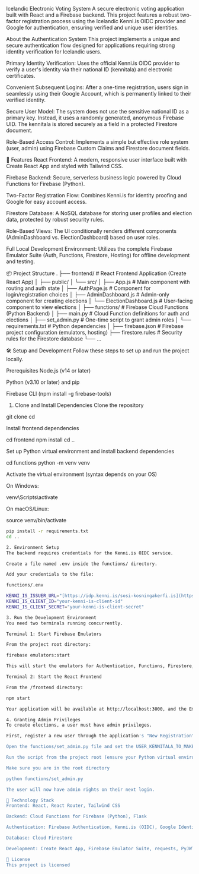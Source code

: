 Icelandic Electronic Voting System
A secure electronic voting application built with React and a Firebase backend. This project features a robust two-factor registration process using the Icelandic Kenni.is OIDC provider and Google for authentication, ensuring verified and unique user identities.

About the Authentication System
This project implements a unique and secure authentication flow designed for applications requiring strong identity verification for Icelandic users.

Primary Identity Verification: Uses the official Kenni.is OIDC provider to verify a user's identity via their national ID (kennitala) and electronic certificates.

Convenient Subsequent Logins: After a one-time registration, users sign in seamlessly using their Google Account, which is permanently linked to their verified identity.

Secure User Model: The system does not use the sensitive national ID as a primary key. Instead, it uses a randomly generated, anonymous Firebase UID. The kennitala is stored securely as a field in a protected Firestore document.

Role-Based Access Control: Implements a simple but effective role system (user, admin) using Firebase Custom Claims and Firestore document fields.

🚀 Features
React Frontend: A modern, responsive user interface built with Create React App and styled with Tailwind CSS.

Firebase Backend: Secure, serverless business logic powered by Cloud Functions for Firebase (Python).

Two-Factor Registration Flow: Combines Kenni.is for identity proofing and Google for easy account access.

Firestore Database: A NoSQL database for storing user profiles and election data, protected by robust security rules.

Role-Based Views: The UI conditionally renders different components (AdminDashboard vs. ElectionDashboard) based on user roles.

Full Local Development Environment: Utilizes the complete Firebase Emulator Suite (Auth, Functions, Firestore, Hosting) for offline development and testing.

📦 Project Structure
.
├── frontend/           # React Frontend Application (Create React App)
│   ├── public/
│   └── src/
│       ├── App.js            # Main component with routing and auth state
│       ├── AuthPage.js       # Component for login/registration choices
│       ├── AdminDashboard.js   # Admin-only component for creating elections
│       └── ElectionDashboard.js # User-facing component to view elections
│
├── functions/          # Firebase Cloud Functions (Python Backend)
│   ├── main.py           # Cloud Function definitions for auth and elections
│   ├── set_admin.py      # One-time script to grant admin roles
│   └── requirements.txt  # Python dependencies
│
├── firebase.json         # Firebase project configuration (emulators, hosting)
├── firestore.rules       # Security rules for the Firestore database
└── ...

🛠️ Setup and Development
Follow these steps to set up and run the project locally.

Prerequisites
Node.js (v14 or later)

Python (v3.10 or later) and pip

Firebase CLI (npm install -g firebase-tools)

1. Clone and Install Dependencies
Clone the repository

git clone <your-repo-url>
cd <project-folder>

Install frontend dependencies

cd frontend
npm install
cd ..

Set up Python virtual environment and install backend dependencies

cd functions
python -m venv venv

Activate the virtual environment (syntax depends on your OS)

On Windows:

venv\Scripts\activate

On macOS/Linux:

source venv/bin/activate
```bash
pip install -r requirements.txt
cd ..

2. Environment Setup
The backend requires credentials for the Kenni.is OIDC service.

Create a file named .env inside the functions/ directory.

Add your credentials to the file:

functions/.env

KENNI_IS_ISSUER_URL="[https://idp.kenni.is/sosi-kosningakerfi.is](https://idp.kenni.is/sosi-kosningakerfi.is)"
KENNI_IS_CLIENT_ID="your-kenni-is-client-id"
KENNI_IS_CLIENT_SECRET="your-kenni-is-client-secret"

3. Run the Development Environment
You need two terminals running concurrently.

Terminal 1: Start Firebase Emulators

From the project root directory:

firebase emulators:start

This will start the emulators for Authentication, Functions, Firestore, and Hosting.

Terminal 2: Start the React Frontend

From the /frontend directory:

npm start

Your application will be available at http://localhost:3000, and the Emulator UI can be viewed at http://localhost:4000.

4. Granting Admin Privileges
To create elections, a user must have admin privileges.

First, register a new user through the application's "New Registration" flow.

Open the functions/set_admin.py file and set the USER_KENNITALA_TO_MAKE_ADMIN variable to the national ID of the user you just registered.

Run the script from the project root (ensure your Python virtual environment is active):

Make sure you are in the root directory

python functions/set_admin.py

The user will now have admin rights on their next login.

🔧 Technology Stack
Frontend: React, React Router, Tailwind CSS

Backend: Cloud Functions for Firebase (Python), Flask

Authentication: Firebase Authentication, Kenni.is (OIDC), Google Identity

Database: Cloud Firestore

Development: Create React App, Firebase Emulator Suite, requests, PyJWT

📄 License
This project is licensed
